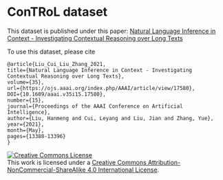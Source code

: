 # ConTRoL dataset
This dataset is published under this paper:
[Natural Language Inference in Context - Investigating Contextual Reasoning over Long Texts](https://arxiv.org/abs/2011.04864)

To use this dataset, please cite
```
@article{Liu_Cui_Liu_Zhang_2021, 
title={Natural Language Inference in Context - Investigating Contextual Reasoning over Long Texts}, 
volume={35}, 
url={https://ojs.aaai.org/index.php/AAAI/article/view/17580}, 
DOI={10.1609/aaai.v35i15.17580}, 
number={15}, 
journal={Proceedings of the AAAI Conference on Artificial Intelligence}, 
author={Liu, Hanmeng and Cui, Leyang and Liu, Jian and Zhang, Yue}, 
year={2021}, 
month={May}, 
pages={13388-13396} 
}
```

<a rel="license" href="http://creativecommons.org/licenses/by-nc-sa/4.0/"><img alt="Creative Commons License" style="border-width:0" src="https://i.creativecommons.org/l/by-nc-sa/4.0/88x31.png" /></a><br />This work is licensed under a <a rel="license" href="http://creativecommons.org/licenses/by-nc-sa/4.0/">Creative Commons Attribution-NonCommercial-ShareAlike 4.0 International License</a>.
